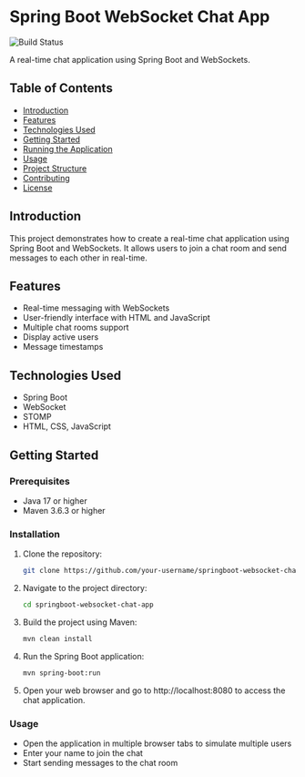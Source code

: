 # Spring Boot WebSocket Chat App

![Build Status](https://img.shields.io/badge/build-passing-brightgreen.svg)

A real-time chat application using Spring Boot and WebSockets.

## Table of Contents

- [Introduction](#introduction)
- [Features](#features)
- [Technologies Used](#technologies-used)
- [Getting Started](#getting-started)
- [Running the Application](#running-the-application)
- [Usage](#usage)
- [Project Structure](#project-structure)
- [Contributing](#contributing)
- [License](#license)

## Introduction

This project demonstrates how to create a real-time chat application using Spring Boot and WebSockets. It allows users to join a chat room and send messages to each other in real-time.

## Features

- Real-time messaging with WebSockets
- User-friendly interface with HTML and JavaScript
- Multiple chat rooms support
- Display active users
- Message timestamps

## Technologies Used

- Spring Boot
- WebSocket
- STOMP
- HTML, CSS, JavaScript

## Getting Started

### Prerequisites

- Java 17 or higher
- Maven 3.6.3 or higher

### Installation

1. Clone the repository:
   
   ```bash
   git clone https://github.com/your-username/springboot-websocket-chat-app.git
2. Navigate to the project directory:
   
   ```bash
   cd springboot-websocket-chat-app
3. Build the project using Maven:
   
   ```bash
   mvn clean install
   
4. Run the Spring Boot application:
      ```bash
      mvn spring-boot:run
5. Open your web browser and go to http://localhost:8080 to access the chat application.

### Usage

- Open the application in multiple browser tabs to simulate multiple users
- Enter your name to join the chat
- Start sending messages to the chat room
